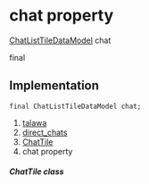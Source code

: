
<div>

# chat property

</div>


[ChatListTileDataModel](../../models_chats_chat_list_tile_data_model/ChatListTileDataModel-class.html)
chat


final




## Implementation

``` language-dart
final ChatListTileDataModel chat;
```







1.  [talawa](../../index.html)
2.  [direct_chats](../../views_after_auth_screens_chat_direct_chats/)
3.  [ChatTile](../../views_after_auth_screens_chat_direct_chats/ChatTile-class.html)
4.  chat property

##### ChatTile class







